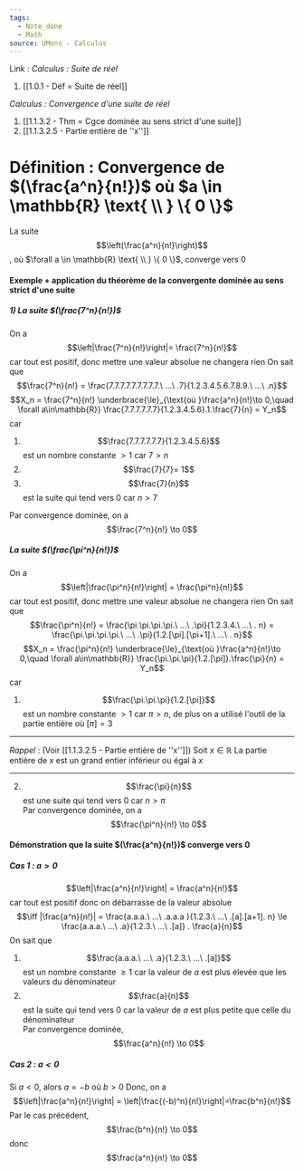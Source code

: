 ```yaml
---
tags:
  - Note_done
  - Math
source: UMons - Calculus
---
```


Link :
_Calculus : Suite de réel_
1. [[1.0.1 - Déf = Suite de réel]]

_Calculus : Convergence d’une suite de réel_
1. [[1.1.3.2 - Thm = Cgce dominée au sens strict d'une suite]]
2. [[1.1.3.2.5 - Partie entière de ''x'']]

# Définition : Convergence de $(\frac{a^n}{n!})$ où $a \in \mathbb{R} \text{ \\ } \{ 0 \}$
La suite $$\left(\frac{a^n}{n!}\right)$$, où $\forall a \in \mathbb{R} \text{ \\ } \{ 0 \}$, converge vers 0

#### Exemple + application du théorème de la convergente dominée au sens strict d'une suite
##### 1) La suite $(\frac{7^n}{n!})$ 
On a $$\left|\frac{7^n}{n!}\right|= \frac{7^n}{n!}$$ car tout est positif, donc mettre une valeur absolue ne changera rien
On sait que $$\frac{7^n}{n!} = \frac{7.7.7.7.7.7.7.7.7.\ ...\ .7}{1.2.3.4.5.6.7.8.9.\ ...\ .n}$$$$X_n = \frac{7^n}{n!} \underbrace{\le}_{\text{où }\frac{a^n}{n!}\to 0,\quad \forall a\in\mathbb{R}} \frac{7.7.7.7.7.7}{1.2.3.4.5.6}.1.\frac{7}{n} = Y_n$$
car 
1. $$\frac{7.7.7.7.7.7}{1.2.3.4.5.6}$$ est un nombre constante $> 1$ car $7>n$ 
2. $$\frac{7}{7}= 1$$
3. $$\frac{7}{n}$$ est la suite qui tend vers 0 car $n > 7$ 

Par convergence dominée, on a $$\frac{7^n}{n!} \to 0$$

##### La suite $(\frac{\pi^n}{n!})$
On a $$\left|\frac{\pi^n}{n!}\right| = \frac{\pi^n}{n!}$$ car tout est positif, donc mettre une valeur absolue ne changera rien
On sait que $$\frac{\pi^n}{n!} = \frac{\pi.\pi.\pi.\pi.\ ...\ .\pi}{1.2.3.4.\ ...\ . n} = \frac{\pi.\pi.\pi.\pi.\ ...\ .\pi}{1.2.[\pi].[\pi+1].\ ...\ . n}$$
$$X_n = \frac{\pi^n}{n!} \underbrace{\le}_{\text{où }\frac{a^n}{n!}\to 0,\quad \forall a\in\mathbb{R}} \frac{\pi.\pi.\pi}{1.2.[\pi]}.\frac{\pi}{n} = Y_n$$
car 
1. $$\frac{\pi.\pi.\pi}{1.2.[\pi]}$$ est un nombre constante $> 1$ car $\pi > n$, de plus on a utilisé l'outil de la partie entière où  $[\pi] = 3$ 
---
_Rappel_ : (Voir [[1.1.3.2.5 - Partie entière de ''x'']])
Soit $x \in \mathbb{R}$
La partie entière de $x$ est un grand entier inférieur ou égal à $x$

---
2. $$\frac{\pi}{n}$$ est une suite qui tend vers 0 car $n > \pi$ 
\
Par convergence dominée, on a $$\frac{\pi^n}{n!} \to 0$$

#### Démonstration que la suite $(\frac{a^n}{n!})$ converge vers 0
##### Cas 1 : $a > 0$ 
$$\left|\frac{a^n}{n!}\right| = \frac{a^n}{n!}$$ car tout est positif donc on débarrasse de la valeur absolue
$$\iff |\frac{a^n}{n!}| = \frac{a.a.a.\ ...\ .a.a.a }{1.2.3.\ ...\ .[a].[a+1]. n} \le \frac{a.a.a.\ ...\ .a}{1.2.3.\ ...\ .[a]} . \frac{a}{n}$$
On sait que 
1. $$\frac{a.a.a.\ ...\ .a}{1.2.3.\ ...\ .[a]}$$ est un nombre constante $\ge 1$ car la valeur de $a$ est plus élevée que les valeurs du dénominateur
2. $$\frac{a}{n}$$ est la suite qui tend vers 0 car la valeur de $a$ est plus petite que celle du dénominateur
\
Par convergence dominée, $$\frac{a^n}{n!} \to 0$$

##### Cas 2 : $a < 0$
Si $a < 0$, alors $a = -b$ où $b > 0$
Donc, on a $$\left|\frac{a^n}{n!}\right| = \left|\frac{(-b)^n}{n!}\right|=\frac{b^n}{n!}$$
Par le cas précédent, $$\frac{b^n}{n!} \to 0$$ donc $$\frac{a^n}{n!} \to 0$$

